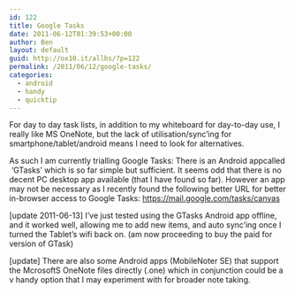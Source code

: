 ```yaml
---
id: 122
title: Google Tasks
date: 2011-06-12T01:39:53+00:00
author: Ben
layout: default
guid: http://ox10.it/allbs/?p=122
permalink: /2011/06/12/google-tasks/
categories:
  - android
  - handy
  - quicktip
---
```

For day to day task lists, in addition to my whiteboard for day-to-day use, I really like MS OneNote, but the lack of utilisation/sync&#8217;ing for smartphone/tablet/android means I need to look for alternatives.

As such I am currently trialling Google Tasks: There is an Android appcalled  &#8216;GTasks&#8217; which is so far simple but sufficient. It seems odd that there is no decent PC desktop app available (that I have found so far). However an app may not be necessary as I recently found the following better URL for better in-browser access to Google Tasks: <a title="https://mail.google.com/tasks/canvas" href="https://mail.google.com/tasks/canvas" target="_blank">https://mail.google.com/tasks/canvas</a>

[update 2011-06-13] I&#8217;ve just tested using the GTasks Android app offline, and it worked well, allowing me to add new items, and auto sync&#8217;ing once I turned the Tablet&#8217;s wifi back on. (am now proceeding to buy the paid for version of GTask)

[update] There are also some Android apps (MobileNoter SE) that support the McrosoftS OneNote files directly (.one) which in conjunction could be a v handy option that I may experiment with for broader note taking.
